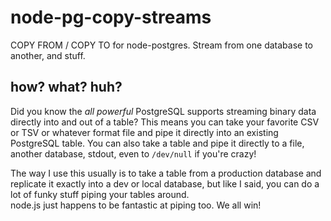 node-pg-copy-streams
====================

COPY FROM / COPY TO for node-postgres.  Stream from one database to another, and stuff.

## how? what? huh?

Did you know the _all powerful_ PostgreSQL supports streaming binary data directly into and out of a table?
This means you can take your favorite CSV or TSV or whatever format file and pipe it directly into an existing PostgreSQL table.
You can also take a table and pipe it directly to a file, another database, stdout, even to `/dev/null` if you're crazy!

The way I use this usually is to take a table from a production database and replicate it exactly into a dev or local database, but like I said, you can do a lot of funky stuff piping your tables around.  
node.js just happens to be fantastic at piping too. We all win!
